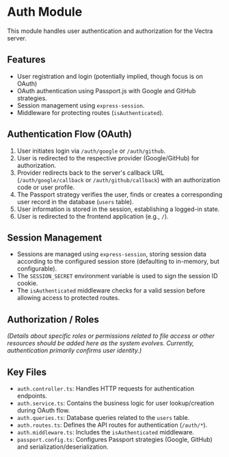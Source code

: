 # Auth Module

This module handles user authentication and authorization for the Vectra server.

## Features

- User registration and login (potentially implied, though focus is on OAuth)
- OAuth authentication using Passport.js with Google and GitHub strategies.
- Session management using `express-session`.
- Middleware for protecting routes (`isAuthenticated`).

## Authentication Flow (OAuth)

1.  User initiates login via `/auth/google` or `/auth/github`.
2.  User is redirected to the respective provider (Google/GitHub) for authorization.
3.  Provider redirects back to the server's callback URL (`/auth/google/callback` or `/auth/github/callback`) with an authorization code or user profile.
4.  The Passport strategy verifies the user, finds or creates a corresponding user record in the database (`users` table).
5.  User information is stored in the session, establishing a logged-in state.
6.  User is redirected to the frontend application (e.g., `/`).

## Session Management

- Sessions are managed using `express-session`, storing session data according to the configured session store (defaulting to in-memory, but configurable).
- The `SESSION_SECRET` environment variable is used to sign the session ID cookie.
- The `isAuthenticated` middleware checks for a valid session before allowing access to protected routes.

## Authorization / Roles

*(Details about specific roles or permissions related to file access or other resources should be added here as the system evolves. Currently, authentication primarily confirms user identity.)*

## Key Files

- `auth.controller.ts`: Handles HTTP requests for authentication endpoints.
- `auth.service.ts`: Contains the business logic for user lookup/creation during OAuth flow.
- `auth.queries.ts`: Database queries related to the `users` table.
- `auth.routes.ts`: Defines the API routes for authentication (`/auth/*`).
- `auth.middleware.ts`: Includes the `isAuthenticated` middleware.
- `passport.config.ts`: Configures Passport strategies (Google, GitHub) and serialization/deserialization.
